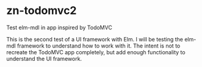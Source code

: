 # zn-todomvc2
Test elm-mdl in app inspired by TodoMVC

This is the second test of a UI framework with Elm.  I will be testing the elm-mdl framework to understand how to work with it.  The intent is not to recreate the TodoMVC app completely, but add enough functionality to understand the UI framework.
